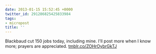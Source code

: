 ```yaml
---
date: 2013-01-15 15:52:45 +0000
twitter_id: 291286825425833984
tags:
- micropost
title: ''
---
```


Blackbaud cut 150 jobs today, including mine. I'll post more when I know more; prayers are appreciated. [tmblr.co/ZOHrOybrGkTJ](http://tmblr.co/ZOHrOybrGkTJ)
